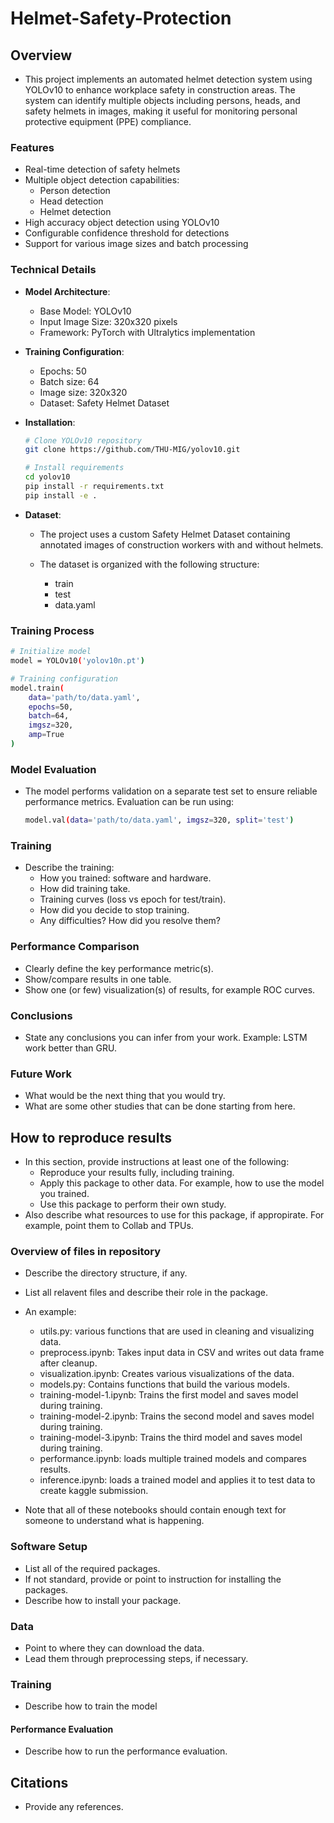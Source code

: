 # Helmet-Safety-Protection

## Overview

* This project implements an automated helmet detection system using YOLOv10 to enhance workplace safety in construction areas. The system can identify multiple objects including persons, heads, and safety helmets in images, making it useful for monitoring personal protective equipment (PPE) compliance.

### Features

* Real-time detection of safety helmets
* Multiple object detection capabilities:
  * Person detection
  * Head detection
  * Helmet detection
* High accuracy object detection using YOLOv10
* Configurable confidence threshold for detections
* Support for various image sizes and batch processing

### Technical Details

* **Model Architecture**:
  * Base Model: YOLOv10
  * Input Image Size: 320x320 pixels
  * Framework: PyTorch with Ultralytics implementation

* **Training Configuration**:
  * Epochs: 50
  * Batch size: 64
  * Image size: 320x320
  * Dataset: Safety Helmet Dataset
    
* **Installation**:
  ```sh
  # Clone YOLOv10 repository
  git clone https://github.com/THU-MIG/yolov10.git

  # Install requirements
  cd yolov10
  pip install -r requirements.txt
  pip install -e .
  ```
* **Dataset**:
  * The project uses a custom Safety Helmet Dataset containing annotated images of construction workers with and without helmets.
    
  * The dataset is organized with the following structure:
    * train
    * test
    * data.yaml
      
### Training Process
```sh
# Initialize model
model = YOLOv10('yolov10n.pt')

# Training configuration
model.train(
    data='path/to/data.yaml',
    epochs=50,
    batch=64,
    imgsz=320,
    amp=True
)
```

### Model Evaluation

* The model performs validation on a separate test set to ensure reliable performance metrics. Evaluation can be run using:
  ```sh
  model.val(data='path/to/data.yaml', imgsz=320, split='test')
  ```
  

### Training

* Describe the training:
  * How you trained: software and hardware.
  * How did training take.
  * Training curves (loss vs epoch for test/train).
  * How did you decide to stop training.
  * Any difficulties? How did you resolve them?

### Performance Comparison

* Clearly define the key performance metric(s).
* Show/compare results in one table.
* Show one (or few) visualization(s) of results, for example ROC curves.

### Conclusions

* State any conclusions you can infer from your work. Example: LSTM work better than GRU.

### Future Work

* What would be the next thing that you would try.
* What are some other studies that can be done starting from here.

## How to reproduce results

* In this section, provide instructions at least one of the following:
   * Reproduce your results fully, including training.
   * Apply this package to other data. For example, how to use the model you trained.
   * Use this package to perform their own study.
* Also describe what resources to use for this package, if appropirate. For example, point them to Collab and TPUs.

### Overview of files in repository

* Describe the directory structure, if any.
* List all relavent files and describe their role in the package.
* An example:
  * utils.py: various functions that are used in cleaning and visualizing data.
  * preprocess.ipynb: Takes input data in CSV and writes out data frame after cleanup.
  * visualization.ipynb: Creates various visualizations of the data.
  * models.py: Contains functions that build the various models.
  * training-model-1.ipynb: Trains the first model and saves model during training.
  * training-model-2.ipynb: Trains the second model and saves model during training.
  * training-model-3.ipynb: Trains the third model and saves model during training.
  * performance.ipynb: loads multiple trained models and compares results.
  * inference.ipynb: loads a trained model and applies it to test data to create kaggle submission.

* Note that all of these notebooks should contain enough text for someone to understand what is happening.

### Software Setup
* List all of the required packages.
* If not standard, provide or point to instruction for installing the packages.
* Describe how to install your package.

### Data

* Point to where they can download the data.
* Lead them through preprocessing steps, if necessary.

### Training

* Describe how to train the model

#### Performance Evaluation

* Describe how to run the performance evaluation.


## Citations

* Provide any references.








